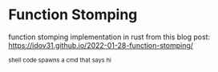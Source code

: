 # Function Stomping

function stomping implementation in rust from this blog post: https://idov31.github.io/2022-01-28-function-stomping/


<sub> shell code spawns a cmd that says hi </sub>